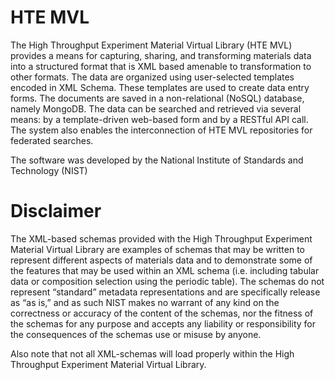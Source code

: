 # HTE MVL

The High Throughput Experiment Material Virtual Library (HTE MVL) provides a means for capturing, 
sharing, and transforming materials data into a structured format that is XML based amenable to transformation to other formats. The data are organized using user-selected templates encoded in XML Schema. These templates are used to create data entry forms. The documents are saved in a non-relational (NoSQL) database, namely MongoDB. The data can be searched and retrieved via several means: by a template-driven web-based form and by a RESTful API call. The system also enables the interconnection of HTE MVL repositories for federated searches.

The software was developed by the National Institute of Standards and Technology (NIST)

# Disclaimer 

The XML-based schemas provided with the High Throughput Experiment Material Virtual Library are examples of schemas that may be written to represent different aspects of materials data and to demonstrate some of the features that may be used within an XML schema (i.e. including tabular data or composition selection using the periodic table). The schemas do not represent “standard” metadata representations and are specifically release as “as is,” and as such NIST makes no warrant of any kind on the correctness or accuracy of the content of the schemas, nor the fitness of the schemas for any purpose and accepts any liability or responsibility for the consequences of the schemas use or misuse by anyone.

Also note that not all XML-schemas will load properly within the High Throughput Experiment Material Virtual Library.

